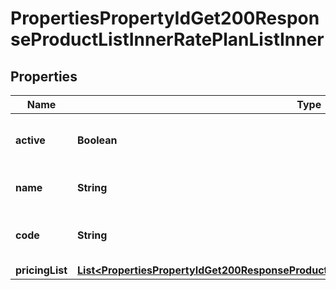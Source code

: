 

# PropertiesPropertyIdGet200ResponseProductListInnerRatePlanListInner


## Properties

| Name | Type | Description | Notes |
|------------ | ------------- | ------------- | -------------|
|**active** | **Boolean** | Whether the rate plan is active. |  |
|**name** | **String** | The name of the rate plan. |  |
|**code** | **String** | The code identifying the rate plan. |  |
|**pricingList** | [**List&lt;PropertiesPropertyIdGet200ResponseProductListInnerRatePlanListInnerPricingListInner&gt;**](PropertiesPropertyIdGet200ResponseProductListInnerRatePlanListInnerPricingListInner.md) |  |  |



